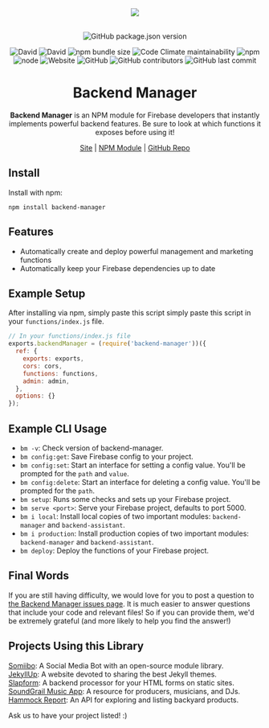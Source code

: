 <div align="center">
  <a href="https://cdn.itwcreativeworks.com/assets/itw-creative-works/images/logo/itw-creative-works-brandmark-black-x.svg">
    <img src="https://cdn.itwcreativeworks.com/assets/itw-creative-works/images/logo/itw-creative-works-brandmark-black-x.svg">
  </a>
  <br>
  <br>

![GitHub package.json version](https://img.shields.io/github/package-json/v/itw-creative-works/backend-manager.svg)

![David](https://img.shields.io/david/itw-creative-works/backend-manager.svg)
![David](https://img.shields.io/david/dev/itw-creative-works/backend-manager.svg) <!-- ![GitHub code size in bytes](https://img.shields.io/github/languages/code-size/itw-creative-works/backend-manager.svg) -->
![npm bundle size](https://img.shields.io/bundlephobia/min/backend-manager.svg)
![Code Climate maintainability](https://img.shields.io/codeclimate/maintainability-percentage/itw-creative-works/backend-manager.svg)
![npm](https://img.shields.io/npm/dm/backend-manager.svg) <!-- [![NPM total downloads](https://img.shields.io/npm/dt/backend-manager.svg?style=flat)](https://npmjs.org/package/backend-manager) -->
![node](https://img.shields.io/node/v/backend-manager.svg)
![Website](https://img.shields.io/website/https/itwcreativeworks.com.svg)
![GitHub](https://img.shields.io/github/license/itw-creative-works/backend-manager.svg)
![GitHub contributors](https://img.shields.io/github/contributors/itw-creative-works/backend-manager.svg)
![GitHub last commit](https://img.shields.io/github/last-commit/itw-creative-works/backend-manager.svg)

# Backend Manager
**Backend Manager** is an NPM module for Firebase developers that instantly implements powerful backend features. Be sure to look at which functions it exposes before using it!

[Site](https://itwcreativeworks.com) | [NPM Module](https://www.npmjs.com/package/backend-manager) | [GitHub Repo](https://github.com/itw-creative-works/backend-manager)

</div>

## Install
Install with npm:
```shell
npm install backend-manager
```

## Features
* Automatically create and deploy powerful management and marketing functions
* Automatically keep your Firebase dependencies up to date

## Example Setup
After installing via npm, simply paste this script simply paste this script in your `functions/index.js` file.
```js
// In your functions/index.js file
exports.backendManager = (require('backend-manager'))({
  ref: {
    exports: exports,
    cors: cors,
    functions: functions,
    admin: admin,
  },
  options: {}
});
```

## Example CLI Usage
  * `bm -v`: Check version of backend-manager.
  * `bm config:get`: Save Firebase config to your project.
  * `bm config:set`: Start an interface for setting a config value. You'll be prompted for the `path` and `value`.
  * `bm config:delete`: Start an interface for deleting a config value. You'll be prompted for the `path`.
  * `bm setup`: Runs some checks and sets up your Firebase project.
  * `bm serve <port>`: Serve your Firebase project, defaults to port 5000.
  * `bm i local`: Install local copies of two important modules: `backend-manager` and `backend-assistant`.
  * `bm i production`: Install production copies of two important modules: `backend-manager` and `backend-assistant`.
  * `bm deploy`: Deploy the functions of your Firebase project.


## Final Words
If you are still having difficulty, we would love for you to post a question to [the Backend Manager issues page](https://github.com/itw-creative-works/backend-manager/issues). It is much easier to answer questions that include your code and relevant files! So if you can provide them, we'd be extremely grateful (and more likely to help you find the answer!)

## Projects Using this Library
[Somiibo](https://somiibo.com/): A Social Media Bot with an open-source module library. <br>
[JekyllUp](https://jekyllup.com/): A website devoted to sharing the best Jekyll themes. <br>
[Slapform](https://slapform.com/): A backend processor for your HTML forms on static sites. <br>
[SoundGrail Music App](https://app.soundgrail.com/): A resource for producers, musicians, and DJs. <br>
[Hammock Report](https://hammockreport.com/): An API for exploring and listing backyard products. <br>

Ask us to have your project listed! :)
